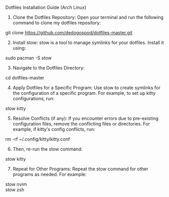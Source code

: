 Dotfiles Installation Guide (Arch Linux)

1. Clone the Dotfiles Repository: Open your terminal and run the following command to clone my dotfiles repository:

git clone https://github.com/dedogospod/dotfiles-master.git

2. Install stow: stow is a tool to manage symlinks for your dotfiles. Install it using:

sudo pacman -S stow

3. Navigate to the Dotfiles Directory:

cd dotfiles-master

4. Apply Dotfiles for a Specific Program: Use stow to create symlinks for the configuration of a specific program. For example, to set up kitty configurations, run:

stow kitty

5. Resolve Conflicts (if any): If you encounter errors due to pre-existing configuration files, remove the conflicting files or directories. For example, if kitty's config conflicts, run:

rm -rf ~/.config/kitty/kitty.conf

6. Then, re-run the stow command:

stow kitty

7. Repeat for Other Programs: Repeat the stow command for other programs as needed. For example:

stow nvim                                                                                        
stow zsh

